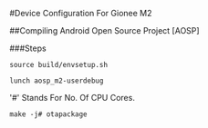 #Device Configuration For Gionee M2 

##Compiling Android Open Source Project [AOSP] 

###Steps

````
source build/envsetup.sh 
````
````
lunch aosp_m2-userdebug 
````

'#' Stands For No. Of CPU Cores.

````
make -j# otapackage 
```` 
